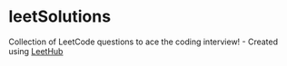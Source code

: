 # leetSolutions
Collection of LeetCode questions to ace the coding interview! - Created using [LeetHub](https://github.com/QasimWani/LeetHub)
